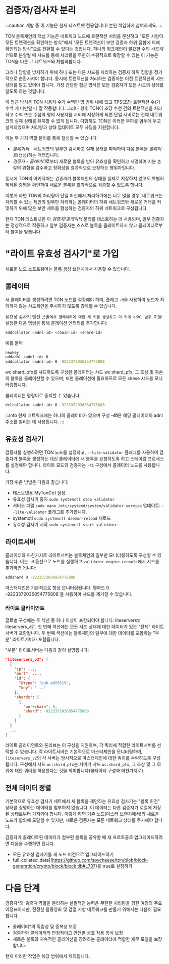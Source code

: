 # 검증자/검사자 분리

:::caution 개발 중
이 기능은 현재 테스트넷 전용입니다! 본인 책임하에 참여하세요.
:::

TON 블록체인의 핵심 기능은 네트워크 노드에 트랜잭션 처리를 분산하고 "모든 사람이 모든 트랜잭션을 확인하는 방식"에서 "모든 트랜잭션이 보안 검증자 하위 집합에 의해 확인되는 방식"으로 전환할 수 있다는 것입니다. 하나의 워크체인이 필요한 수의 *샤드체인*으로 분할될 때 샤드를 통해 처리량을 무한히 수평적으로 확장할 수 있는 이 기능은 TON을 다른 L1 네트워크와 차별화합니다.

그러나 담합을 방지하기 위해 하나 또는 다른 샤드를 처리하는 검증자 하위 집합을 정기적으로 순환시켜야 합니다. 동시에 트랜잭션을 처리하는 검증자는 이전 트랜잭션의 샤드 상태를 알고 있어야 합니다. 가장 간단한 접근 방식은 모든 검증자가 모든 샤드의 상태를 알도록 하는 것입니다.

이 접근 방식은 TON 사용자 수가 수백만 명 범위 내에 있고 TPS(초당 트랜잭션 수)가 수백 개 미만일 때 잘 작동합니다. 그러나 향후 TON이 초당 수천 건의 트랜잭션을 처리하고 수억 또는 수십억 명의 사용자를 서버에 저장하게 되면 단일 서버로는 전체 네트워크의 실제 상태를 유지할 수 없게 됩니다. 다행히도 TON은 이러한 부하를 염두에 두고 설계되었으며 처리량과 상태 업데이트 모두 샤딩을 지원합니다.

이는 두 가지 역할 분리를 통해 달성할 수 있습니다:

- *콜레이터* - 네트워크의 일부만 감시하고 실제 상태를 파악하여 다음 블록을 *콜레이트*(생성)하는 액터입니다.
- *검증자* - *콜레이터*로부터 새로운 블록을 받아 유효성을 확인하고 서명하여 지분 손실의 위험을 감수하고 정확성을 효과적으로 보장하는 행위자입니다.

동시에 TON의 아키텍처는 *검증자*가 블록체인의 상태를 실제로 저장하지 않고도 특별히 제작된 증명을 확인하여 새로운 블록을 효과적으로 검증할 수 있도록 합니다.

이렇게 하면 TON의 처리량이 단일 머신에서 처리하기에는 너무 많을 경우, 네트워크는 처리할 수 있는 체인의 일부만 처리하는 콜레이터의 하위 네트워크와 새로운 거래를 커밋하기 위해 많은 보안 세트를 형성하는 검증자의 하위 네트워크로 구성됩니다.

현재 TON 테스트넷은 이 *검증자*/*콜레이터* 분리를 테스트하는 데 사용되며, 일부 검증자는 정상적으로 작동하고 일부 검증자는 스스로 블록을 콜레이트하지 않고 콜레이터로부터 블록을 받습니다.

# "라이트 유효성 검사기"로 가입

새로운 노드 소프트웨어는 [블록 생성](https://github.com/SpyCheese/ton/tree/block-generation) 브랜치에서 사용할 수 있습니다.

## 콜레이터

새 콜레이터를 생성하려면 TON 노드를 설정해야 하며, 플래그 `-M`을 사용하여 노드가 처리하지 않는 샤드체인을 주시하지 않도록 강제할 수 있습니다.

유효성 검사기 엔진 콘솔`에서 콜레이터에 대한 새 키를 생성하고 이 키에 adnl 범주 `0\`을 설정한 다음 명령을 통해 콜레이션 엔티티를 추가합니다:

```bash
addcollator <adnl-id> <chain-id> <shard-id>
```

예를 들어

```bash
newkey
addadnl <adnl-id> 0
addcollator <adnl-id> 0 -9223372036854775808
```

wc:shard_pfx를 샤드하도록 구성된 콜레이터는 샤드 wc:shard_pfx, 그 조상 및 자손의 블록을 콜레이션할 수 있으며, 또한 콜레이션에 필요하므로 모든 shese 샤드를 모니터링합니다.

콜레이터는 명령어로 중지할 수 있습니다:

```bash
delcollator <adnl-id> 0 -9223372036854775808
```

:::info
현재 네트워크에는 하나의 콜레이터가 있으며 구성 **-41**은 해당 콜레이터의 adnl 주소를 알리는 데 사용됩니다.
:::

## 유효성 검사기

검증자를 실행하려면 TON 노드를 설정하고, `--lite-validator` 플래그를 사용하여 검증자가 블록을 생성하는 대신 콜레이터에 새 블록을 요청하도록 하고 스테이킹 프로세스를 설정해야 합니다. 라이트 모드의 검증자는 `-41` 구성에서 콜레이터 노드를 사용합니다.

가장 쉬운 방법은 다음과 같습니다:

- 테스트넷용 MyTonCtrl 설정
- 유효성 검사기 중지 `sudo systemctl stop validator`
- 서비스 파일 `sudo nano /etc/systemd/system/validator.service` 업데이트: `--lite-validator` 플래그를 추가합니다.
- systemctl `sudo systemctl daemon-reload` 재로드
- 유효성 검사기 시작 `sudo systemctl start validator`

## 라이트서버

콜레이터와 마찬가지로 라이트서버는 블록체인의 일부만 모니터링하도록 구성할 수 있습니다. 이는 `-M` 옵션으로 노드를 실행하고 `validator-engine-console`에서 샤드를 추가하면 됩니다:

```bash
addshard 0 -9223372036854775808
```

마스터체인은 기본적으로 항상 모니터링됩니다. 델하드 0 -9223372036854775808\`을 사용하여 샤드를 제거할 수 있습니다.

### 라이트 클라이언트

글로벌 구성에는 두 섹션 중 하나 이상이 포함되어야 합니다: liteservers`및`liteservers_v2\`. 첫 번째 섹션에는 모든 샤드 상태에 대한 데이터가 있는 "전체" 라이트서버가 포함됩니다. 두 번째 섹션에는 블록체인의 일부에 대한 데이터를 포함하는 "부분" 라이트서버가 포함됩니다.

"부분" 라이트서버는 다음과 같이 설명됩니다:

```json
"liteservers_v2": [
  {
    "ip": ...,
    "port": ...,
    "id": {
      "@type": "pub.ed25519",
      "key": "..."
    },  
    "shards": [
      {   
        "workchain": 0, 
        "shard": -9223372036854775808
      }   
    ]   
  }
  ...
]
```

라이트 클라이언트와 톤리브는 이 구성을 지원하며, 각 쿼리에 적합한 라이트서버를 선택할 수 있습니다. 각 라이트서버는 기본적으로 마스터체인을 모니터링하며, `liteservers_v2`의 각 서버는 암시적으로 마스터체인에 대한 쿼리를 수락하도록 구성됩니다. 구성에서 샤드 `wc:shard_pfx`는 서버가 샤드 `wc:shard_pfx`, 그 조상 및 그 하위에 대한 쿼리를 허용한다는 것을 의미합니다(콜레이터 구성과 마찬가지로).

## 전체 데이터 정렬

기본적으로 유효성 검사기 세트에서 새 블록을 제안하는 유효성 검사기는 "블록 이전" 상태를 증명하는 데이터를 첨부하지 않습니다. 이 데이터는 다른 검증자가 로컬에 저장된 상태로부터 가져와야 합니다. 이렇게 하면 기존 노드(마스터 브랜치에서)와 새로운 노드가 합의에 도달할 수 있지만, 새로운 검증자는 모든 네트워크 상태를 주시해야 합니다.

검증자가 콜레이트된 데이터가 첨부된 블록을 공유할 때 새 프로토콜로 업그레이드하려면 다음을 수행하면 됩니다.

- 모든 유효성 검사기를 새 노드 버전으로 업그레이드하기
- full_collated_data](https://github.com/spycheese/ton/blob/block-generation/crypto/block/block.tlb#L737)를 true로 설정하기

# 다음 단계

검증자\*와 *검증자* 역할을 분리하는 실질적인 능력은 무한한 처리량을 향한 여정의 주요 이정표이지만, 진정한 탈중앙화 및 검열 저항 네트워크를 만들기 위해서는 다음이 필요합니다.

- 콜레이터\*의 독립성 및 중복성 보장
- 검증자와 콜레이터의 안정적이고 안전한 상호 작용 방식 보장
- 새로운 블록의 지속적인 콜레이션을 장려하는 콜레이터에 적합한 재무 모델을 보장합니다.

현재 이러한 작업은 해당 범위에서 제외됩니다.
